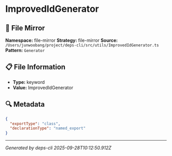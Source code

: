 # ImprovedIdGenerator

## 📄 File Mirror

**Namespace:** file-mirror
**Strategy:** file-mirror
**Source:** `/Users/junwoobang/project/deps-cli/src/utils/ImprovedIdGenerator.ts`
**Pattern:** `Generator`

## 📋 File Information

- **Type:** keyword
- **Value:** ImprovedIdGenerator

## 🔍 Metadata

```json
{
  "exportType": "class",
  "declarationType": "named_export"
}
```

---
*Generated by deps-cli 2025-09-28T10:12:50.912Z*
